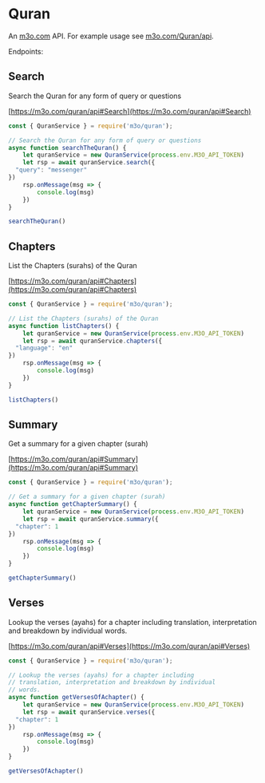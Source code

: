# Quran

An [m3o.com](https://m3o.com) API. For example usage see [m3o.com/Quran/api](https://m3o.com/Quran/api).

Endpoints:

## Search

Search the Quran for any form of query or questions


[https://m3o.com/quran/api#Search](https://m3o.com/quran/api#Search)

```js
const { QuranService } = require('m3o/quran');

// Search the Quran for any form of query or questions
async function searchTheQuran() {
	let quranService = new QuranService(process.env.M3O_API_TOKEN)
	let rsp = await quranService.search({
  "query": "messenger"
})
	rsp.onMessage(msg => {
		console.log(msg)
	})
}

searchTheQuran()
```
## Chapters

List the Chapters (surahs) of the Quran


[https://m3o.com/quran/api#Chapters](https://m3o.com/quran/api#Chapters)

```js
const { QuranService } = require('m3o/quran');

// List the Chapters (surahs) of the Quran
async function listChapters() {
	let quranService = new QuranService(process.env.M3O_API_TOKEN)
	let rsp = await quranService.chapters({
  "language": "en"
})
	rsp.onMessage(msg => {
		console.log(msg)
	})
}

listChapters()
```
## Summary

Get a summary for a given chapter (surah)


[https://m3o.com/quran/api#Summary](https://m3o.com/quran/api#Summary)

```js
const { QuranService } = require('m3o/quran');

// Get a summary for a given chapter (surah)
async function getChapterSummary() {
	let quranService = new QuranService(process.env.M3O_API_TOKEN)
	let rsp = await quranService.summary({
  "chapter": 1
})
	rsp.onMessage(msg => {
		console.log(msg)
	})
}

getChapterSummary()
```
## Verses

Lookup the verses (ayahs) for a chapter including
translation, interpretation and breakdown by individual
words.


[https://m3o.com/quran/api#Verses](https://m3o.com/quran/api#Verses)

```js
const { QuranService } = require('m3o/quran');

// Lookup the verses (ayahs) for a chapter including
// translation, interpretation and breakdown by individual
// words.
async function getVersesOfAchapter() {
	let quranService = new QuranService(process.env.M3O_API_TOKEN)
	let rsp = await quranService.verses({
  "chapter": 1
})
	rsp.onMessage(msg => {
		console.log(msg)
	})
}

getVersesOfAchapter()
```
